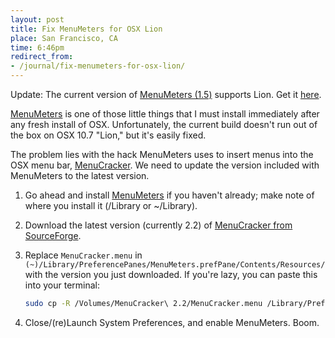 ```yaml
---
layout: post
title: Fix MenuMeters for OSX Lion
place: San Francisco, CA
time: 6:46pm
redirect_from:
- /journal/fix-menumeters-for-osx-lion/
---
```


Update: The current version of [MenuMeters (1.5)](http://www.ragingmenace.com/software/menumeters/) supports Lion. Get it [here](http://www.ragingmenace.com/software/menumeters/).

[MenuMeters](http://www.ragingmenace.com/software/menumeters/) is one of those little things that I must install immediately after any fresh install of OSX. Unfortunately, the current build doesn't run out of the box on OSX 10.7 "Lion," but it's easily fixed.

The problem lies with the hack MenuMeters uses to insert menus into the OSX menu bar, [MenuCracker](http://sourceforge.net/projects/menucracker/). We need to update the version included with MenuMeters to the latest version.

1. Go ahead and install [MenuMeters](http://www.ragingmenace.com/software/menumeters/) if you haven't already; make note of where you install it (/Library or ~/Library).
2. Download the latest version (currently 2.2) of [MenuCracker from SourceForge](http://sourceforge.net/projects/menucracker/).
3. Replace `MenuCracker.menu` in `(~)/Library/PreferencePanes/MenuMeters.prefPane/Contents/Resources/` with the version you just downloaded. If you're lazy, you can paste this into your terminal:

    ```sh
    sudo cp -R /Volumes/MenuCracker\ 2.2/MenuCracker.menu /Library/PreferencePanes/MenuMeters.prefPane/Contents/Resources/
    ```
4. Close/(re)Launch System Preferences, and enable MenuMeters. Boom.